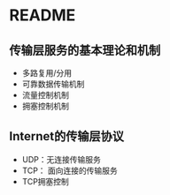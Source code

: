 # README   

## 传输层服务的基本理论和机制  

* 多路复用/分用
* 可靠数据传输机制
* 流量控制机制
* 拥塞控制机制


## Internet的传输层协议  

* UDP：无连接传输服务
* TCP： 面向连接的传输服务
* TCP拥塞控制

